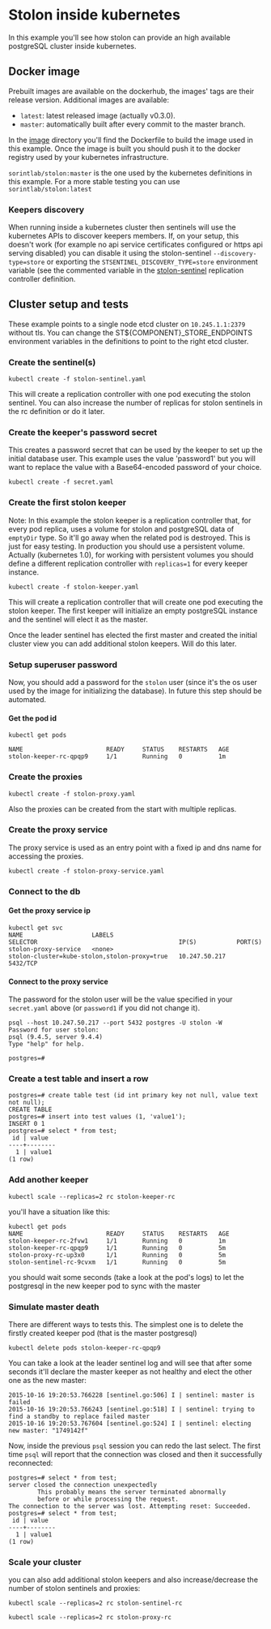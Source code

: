 # Stolon inside kubernetes

In this example you'll see how stolon can provide an high available postgreSQL cluster inside kubernetes.


## Docker image
Prebuilt images are available on the dockerhub, the images' tags are their release version. Additional images are available:

* `latest`: latest released image (actually v0.3.0).
* `master`: automatically built after every commit to the master branch.


In the [image](examples/kubernetes/image/docker) directory you'll find the Dockerfile to build the image used in this example. Once the image is built you should push it to the docker registry used by your kubernetes infrastructure.

`sorintlab/stolon:master` is the one used by the kubernetes definitions in this example.
For a more stable testing you can use `sorintlab/stolon:latest`

### Keepers discovery

When running inside a kubernetes cluster then sentinels will use the kubernetes APIs to discover keepers members. If, on your setup, this doesn't work (for example no api service certificates configured or https api serving disabled) you can disable it using the stolon-sentinel `--discovery-type=store` or exporting the `STSENTINEL_DISCOVERY_TYPE=store` environment variable (see the commented variable in the [stolon-sentinel](stolon-sentinel.yaml) replication controller definition.

## Cluster setup and tests

These example points to a single node etcd cluster on `10.245.1.1:2379` without tls. You can change the ST${COMPONENT}_STORE_ENDPOINTS environment variables in the definitions to point to the right etcd cluster.


### Create the sentinel(s)

```
kubectl create -f stolon-sentinel.yaml
```

This will create a replication controller with one pod executing the stolon sentinel. You can also increase the number of replicas for stolon sentinels in the rc definition or do it later.

### Create the keeper's password secret

This creates a password secret that can be used by the keeper to set up the initial database user. This example uses the value 'password1' but you will want to replace the value with a Base64-encoded password of your choice.

```
kubectl create -f secret.yaml
```

### Create the first stolon keeper
Note: In this example the stolon keeper is a replication controller that, for every pod replica, uses a volume for stolon and postgreSQL data of `emptyDir` type. So it'll go away when the related pod is destroyed. This is just for easy testing. In production you should use a persistent volume. Actually (kubernetes 1.0), for working with persistent volumes you should define a different replication controller with `replicas=1` for every keeper instance.


```
kubectl create -f stolon-keeper.yaml
```

This will create a replication controller that will create one pod executing the stolon keeper.
The first keeper will initialize an empty postgreSQL instance and the sentinel will elect it as the master.

Once the leader sentinel has elected the first master and created the initial cluster view you can add additional stolon keepers. Will do this later.

### Setup superuser password

Now, you should add a password for the `stolon` user (since it's the os user used by the image for initializing the database). In future this step should be automated.

#### Get the pod id
```
kubectl get pods

NAME                       READY     STATUS    RESTARTS   AGE
stolon-keeper-rc-qpqp9     1/1       Running   0          1m
```

### Create the proxies

```
kubectl create -f stolon-proxy.yaml
```
Also the proxies can be created from the start with multiple replicas.

### Create the proxy service

The proxy service is used as an entry point with a fixed ip and dns name for accessing the proxies.

```
kubectl create -f stolon-proxy-service.yaml
```

### Connect to the db

#### Get the proxy service ip

```
kubectl get svc
NAME                   LABELS                                    SELECTOR                                       IP(S)           PORT(S)
stolon-proxy-service   <none>                                    stolon-cluster=kube-stolon,stolon-proxy=true   10.247.50.217   5432/TCP
```

#### Connect to the proxy service

The password for the stolon user will be the value specified in your `secret.yaml` above (or `password1` if you did not change it). 

```
psql --host 10.247.50.217 --port 5432 postgres -U stolon -W
Password for user stolon:
psql (9.4.5, server 9.4.4)
Type "help" for help.

postgres=#
```

### Create a test table and insert a row

```
postgres=# create table test (id int primary key not null, value text not null);
CREATE TABLE
postgres=# insert into test values (1, 'value1');
INSERT 0 1
postgres=# select * from test;
 id | value
----+--------
  1 | value1
(1 row)
```

### Add another keeper

```
kubectl scale --replicas=2 rc stolon-keeper-rc
```

you'll have a situation like this:

```
kubectl get pods
NAME                       READY     STATUS    RESTARTS   AGE
stolon-keeper-rc-2fvw1     1/1       Running   0          1m
stolon-keeper-rc-qpqp9     1/1       Running   0          5m
stolon-proxy-rc-up3x0      1/1       Running   0          5m
stolon-sentinel-rc-9cvxm   1/1       Running   0          5m
```

you should wait some seconds (take a look at the pod's logs) to let the postgresql in the new keeper pod to sync with the master

### Simulate master death
There are different ways to tests this. The simplest one is to delete the firstly created keeper pod (that is the master postgresql)

```
kubectl delete pods stolon-keeper-rc-qpqp9
```

You can take a look at the leader sentinel log and will see that after some seconds it'll declare the master keeper as not healthy and elect the other one as the new master:
```
2015-10-16 19:20:53.766228 [sentinel.go:506] I | sentinel: master is failed
2015-10-16 19:20:53.766243 [sentinel.go:518] I | sentinel: trying to find a standby to replace failed master
2015-10-16 19:20:53.767604 [sentinel.go:524] I | sentinel: electing new master: "1749142f"
```

Now, inside the previous `psql` session you can redo the last select. The first time `psql` will report that the connection was closed and then it successfully reconnected:

```
postgres=# select * from test;
server closed the connection unexpectedly
        This probably means the server terminated abnormally
        before or while processing the request.
The connection to the server was lost. Attempting reset: Succeeded.
postgres=# select * from test;
 id | value
----+--------
  1 | value1
(1 row)
```


### Scale your cluster

you can also add additional stolon keepers and also increase/decrease the number of stolon sentinels and proxies:

```
kubectl scale --replicas=2 rc stolon-sentinel-rc
```

```
kubectl scale --replicas=2 rc stolon-proxy-rc
```
